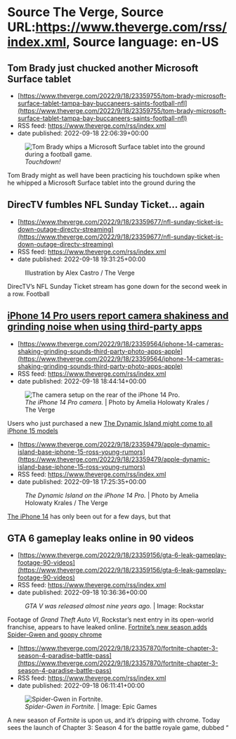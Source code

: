 # Source The Verge, Source URL:https://www.theverge.com/rss/index.xml, Source language: en-US

## Tom Brady just chucked another Microsoft Surface tablet
 - [https://www.theverge.com/2022/9/18/23359755/tom-brady-microsoft-surface-tablet-tampa-bay-buccaneers-saints-football-nfl](https://www.theverge.com/2022/9/18/23359755/tom-brady-microsoft-surface-tablet-tampa-bay-buccaneers-saints-football-nfl)
 - RSS feed: https://www.theverge.com/rss/index.xml
 - date published: 2022-09-18 22:06:39+00:00

<figure>
      <img alt="Tom Brady whips a Microsoft Surface tablet into the ground during a football game." src="https://cdn.vox-cdn.com/thumbor/RLn3_phJLP8xr_F4gpgvki5_5OY=/25x0:475x300/1310x873/cdn.vox-cdn.com/uploads/chorus_image/image/71384928/tom_brady_gif_tablet.0.gif" />
        <figcaption><em>Touchdown!</em></figcaption>
    </figure>

  <p id="kTSBE7">Tom Brady might as well have been practicing his touchdown spike when he whipped a Microsoft Surface tablet into the ground during the 

## DirecTV fumbles NFL Sunday Ticket... again
 - [https://www.theverge.com/2022/9/18/23359677/nfl-sunday-ticket-is-down-outage-directv-streaming](https://www.theverge.com/2022/9/18/23359677/nfl-sunday-ticket-is-down-outage-directv-streaming)
 - RSS feed: https://www.theverge.com/rss/index.xml
 - date published: 2022-09-18 19:31:25+00:00

<figure>
      <img alt="" src="https://cdn.vox-cdn.com/thumbor/EWa_99aaYpMW14FhATwewcvfHV4=/0x0:2040x1360/1310x873/cdn.vox-cdn.com/uploads/chorus_image/image/71384421/acastro_STK099_NFL_02.0.jpg" />
        <figcaption>Illustration by Alex Castro / The Verge</figcaption>
    </figure>

  <p id="CuHjSN">DirecTV’s NFL Sunday Ticket stream has gone down for the second week in a row. Football <a href="https://twitter.com/TheBrianHopkins/status/1571572728859082753?s=20&amp;t=aW0AsXVGSyvzGbmMrgMiPw">

## iPhone 14 Pro users report camera shakiness and grinding noise when using third-party apps
 - [https://www.theverge.com/2022/9/18/23359564/iphone-14-cameras-shaking-grinding-sounds-third-party-photo-apps-apple](https://www.theverge.com/2022/9/18/23359564/iphone-14-cameras-shaking-grinding-sounds-third-party-photo-apps-apple)
 - RSS feed: https://www.theverge.com/rss/index.xml
 - date published: 2022-09-18 18:44:14+00:00

<figure>
      <img alt="The camera setup on the rear of the iPhone 14 Pro." src="https://cdn.vox-cdn.com/thumbor/cw_zOx3kvrGI37E7NeI7bykDqQQ=/0x0:2040x1360/1310x873/cdn.vox-cdn.com/uploads/chorus_image/image/71384256/226270_iPHONE_14_PHO_akrales_0723.0.jpg" />
        <figcaption><em>The iPhone 14 Pro camera.</em> | Photo by Amelia Holowaty Krales / The Verge</figcaption>
    </figure>

  <p id="qZQcOD">Users who just purchased a new <a href="https://www.theverge.com/23351948/apple-iphone-14-pr

## The Dynamic Island might come to all iPhone 15 models
 - [https://www.theverge.com/2022/9/18/23359479/apple-dynamic-island-base-iphone-15-ross-young-rumors](https://www.theverge.com/2022/9/18/23359479/apple-dynamic-island-base-iphone-15-ross-young-rumors)
 - RSS feed: https://www.theverge.com/rss/index.xml
 - date published: 2022-09-18 17:25:35+00:00

<figure>
      <img alt="" src="https://cdn.vox-cdn.com/thumbor/s7J4iq60UxScGmL5WLwx97kI7RE=/0x0:2040x1360/1310x873/cdn.vox-cdn.com/uploads/chorus_image/image/71384040/226270_iPHONE_14_PHO_akrales_0818.0.jpg" />
        <figcaption><em>The Dynamic Island on the iPhone 14 Pro.</em> | Photo by Amelia Holowaty Krales / The Verge</figcaption>
    </figure>

  <p id="gpHYEf"><a href="https://www.theverge.com/23352282/iphone-14-review-apple">The iPhone 14</a> has only been out for a few days, but that

## GTA 6 gameplay leaks online in 90 videos
 - [https://www.theverge.com/2022/9/18/23359156/gta-6-leak-gameplay-footage-90-videos](https://www.theverge.com/2022/9/18/23359156/gta-6-leak-gameplay-footage-90-videos)
 - RSS feed: https://www.theverge.com/rss/index.xml
 - date published: 2022-09-18 10:36:36+00:00

<figure>
      <img alt="" src="https://cdn.vox-cdn.com/thumbor/kMiRvjFdMmIQBZ0TLGakl4nm-BY=/0x0:3240x2160/1310x873/cdn.vox-cdn.com/uploads/chorus_image/image/71382656/24ba6644deb404944cdbe64705285bbad80154a4.0.jpg" />
        <figcaption><em>GTA V was released almost nine years ago.</em> | Image: Rockstar</figcaption>
    </figure>

  <p id="u6symi">Footage of <em>Grand Theft Auto VI</em>, Rockstar’s next entry in its open-world franchise, appears to have leaked online. <a href="https://www.pcg

## Fortnite’s new season adds Spider-Gwen and goopy chrome
 - [https://www.theverge.com/2022/9/18/23357870/fortnite-chapter-3-season-4-paradise-battle-pass](https://www.theverge.com/2022/9/18/23357870/fortnite-chapter-3-season-4-paradise-battle-pass)
 - RSS feed: https://www.theverge.com/rss/index.xml
 - date published: 2022-09-18 06:11:41+00:00

<figure>
      <img alt="Spider-Gwen in Fortnite." src="https://cdn.vox-cdn.com/thumbor/Dw5mmAwq-9x-OEWpBrbkteOjT8U=/241x0:1861x1080/1310x873/cdn.vox-cdn.com/uploads/chorus_image/image/71382481/Still029.0.jpg" />
        <figcaption><em>Spider-Gwen in Fortnite.</em> | Image: Epic Games</figcaption>
    </figure>

  <p id="75z1Th">A new season of <em>Fortnite</em> is upon us, and it’s dripping with chrome. Today sees the launch of Chapter 3: Season 4 for the battle royale game, dubbed “<a href="h
